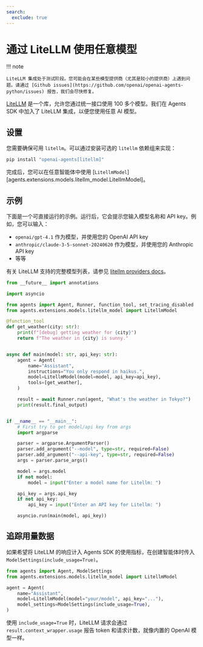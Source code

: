 ```yaml
---
search:
  exclude: true
---
```

# 通过 LiteLLM 使用任意模型

!!! note

    LiteLLM 集成处于测试阶段。您可能会在某些模型提供商（尤其是较小的提供商）上遇到问题。请通过 [Github issues](https://github.com/openai/openai-agents-python/issues) 报告，我们会尽快修复。

[LiteLLM](https://docs.litellm.ai/docs/) 是一个库，允许您通过统一接口使用 100 多个模型。我们在 Agents SDK 中加入了 LiteLLM 集成，以便您使用任意 AI 模型。

## 设置

您需要确保可用 `litellm`。可以通过安装可选的 `litellm` 依赖组来实现：

```bash
pip install "openai-agents[litellm]"
```

完成后，您可以在任意智能体中使用 [`LitellmModel`][agents.extensions.models.litellm_model.LitellmModel]。

## 示例

下面是一个可直接运行的示例。运行后，它会提示您输入模型名称和 API key。例如，您可以输入：

- `openai/gpt-4.1` 作为模型，并使用您的 OpenAI API key
- `anthropic/claude-3-5-sonnet-20240620` 作为模型，并使用您的 Anthropic API key
- 等等

有关 LiteLLM 支持的完整模型列表，请参见 [litellm providers docs](https://docs.litellm.ai/docs/providers)。

```python
from __future__ import annotations

import asyncio

from agents import Agent, Runner, function_tool, set_tracing_disabled
from agents.extensions.models.litellm_model import LitellmModel

@function_tool
def get_weather(city: str):
    print(f"[debug] getting weather for {city}")
    return f"The weather in {city} is sunny."


async def main(model: str, api_key: str):
    agent = Agent(
        name="Assistant",
        instructions="You only respond in haikus.",
        model=LitellmModel(model=model, api_key=api_key),
        tools=[get_weather],
    )

    result = await Runner.run(agent, "What's the weather in Tokyo?")
    print(result.final_output)


if __name__ == "__main__":
    # First try to get model/api key from args
    import argparse

    parser = argparse.ArgumentParser()
    parser.add_argument("--model", type=str, required=False)
    parser.add_argument("--api-key", type=str, required=False)
    args = parser.parse_args()

    model = args.model
    if not model:
        model = input("Enter a model name for Litellm: ")

    api_key = args.api_key
    if not api_key:
        api_key = input("Enter an API key for Litellm: ")

    asyncio.run(main(model, api_key))
```

## 追踪用量数据

如果希望将 LiteLLM 的响应计入 Agents SDK 的使用指标，在创建智能体时传入 `ModelSettings(include_usage=True)`。

```python
from agents import Agent, ModelSettings
from agents.extensions.models.litellm_model import LitellmModel

agent = Agent(
    name="Assistant",
    model=LitellmModel(model="your/model", api_key="..."),
    model_settings=ModelSettings(include_usage=True),
)
```

使用 `include_usage=True` 时，LiteLLM 请求会通过 `result.context_wrapper.usage` 报告 token 和请求计数，就像内置的 OpenAI 模型一样。